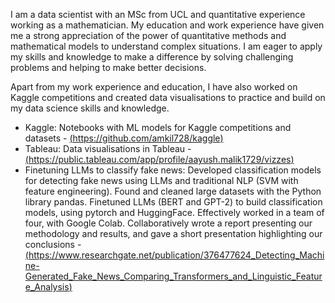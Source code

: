 I am a data scientist with an MSc from UCL and quantitative experience working as a mathematician. My education and work experience have given me a strong appreciation of the power of quantitative methods and mathematical models to understand complex situations. I am eager to apply my skills and knowledge to make a difference by solving challenging problems and helping to make better decisions.

Apart from my work experience and education, I have also worked on Kaggle competitions and created data visualisations to practice and build on my data science skills and knowledge.

* Kaggle: Notebooks with ML models for Kaggle competitions and datasets - [(https://github.com/amkil728/kaggle)](https://github.com/amkil728/kaggle)
* Tableau: Data visualisations in Tableau - [(https://public.tableau.com/app/profile/aayush.malik1729/vizzes)](https://public.tableau.com/app/profile/aayush.malik1729/vizzes)
* Finetuning LLMs to classify fake news: Developed classification models for detecting fake news using LLMs and traditional NLP (SVM with feature engineering). Found and cleaned large datasets with the Python library pandas. Finetuned LLMs (BERT and GPT-2) to build classification models, using pytorch and HuggingFace. Effectively worked in a team of four, with Google Colab. Collaboratively wrote a report presenting our methodology and results, and gave a short presentation highlighting our conclusions - [(https://www.researchgate.net/publication/376477624_Detecting_Machine-Generated_Fake_News_Comparing_Transformers_and_Linguistic_Feature_Analysis)](https://www.researchgate.net/publication/376477624_Detecting_Machine-Generated_Fake_News_Comparing_Transformers_and_Linguistic_Feature_Analysis)
